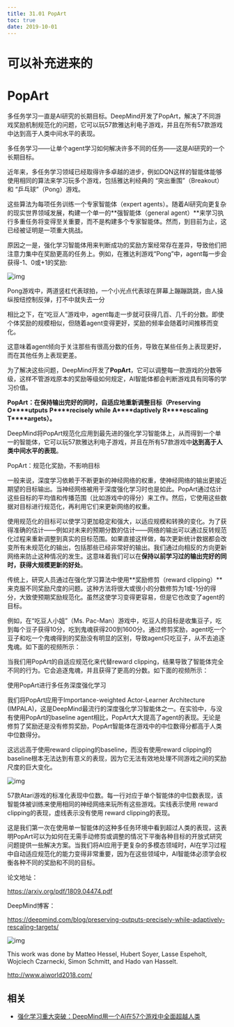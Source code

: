 ```yaml
---
title: 31.01 PopArt
toc: true
date: 2019-10-01
---
```

# 可以补充进来的



# PopArt


多任务学习一直是AI研究的长期目标。DeepMind开发了PopArt，解决了不同游戏奖励机制规范化的问题，它可以玩57款雅达利电子游戏，并且在所有57款游戏中达到高于人类中间水平的表现。

多任务学习——让单个agent学习如何解决许多不同的任务——这是AI研究的一个长期目标。

近年来，多任务学习领域已经取得许多卓越的进步，例如DQN这样的智能体能够使用相同的算法来学习玩多个游戏，包括雅达利经典的 “突出重围”（Breakout）和 “乒乓球”（Pong）游戏。

这些算法为每项任务训练一个专家智能体（expert agents）。随着AI研究向更复杂的现实世界领域发展，构建一个单一的**强智能体（general agent）**来学习执行多重任务将变得至关重要，而不是构建多个专家智能体。然而，到目前为止，这已经被证明是一项重大挑战。

原因之一是，强化学习智能体用来判断成功的奖励方案经常存在差异，导致他们把注意力集中在奖励更高的任务上。例如，在雅达利游戏“Pong”中，agent每一步会获得-1、0或+1的奖励:

![img](http://5b0988e595225.cdn.sohucs.com/images/20180915/7368bbc60b9941cba9bc53f896b4b0f0.gif)

Pong游戏中，两道竖杠代表球拍，一个小光点代表球在屏幕上蹦蹦跳跳，由人操纵按纽控制反弹，打不中就失去一分

相比之下，在“吃豆人”游戏中，agent每走一步就可获得几百、几千的分数。即使个体奖励的规模相似，但随着agent变得更好，奖励的频率会随着时间推移而变化。

这意味着agent倾向于关注那些有很高分数的任务，导致在某些任务上表现更好，而在其他任务上表现更差。



为了解决这些问题，DeepMind开发了**PopArt**，它可以调整每一款游戏的分数等级，这样不管游戏原本的奖励等级如何规定，AI智能体都会判断游戏具有同等的学习价值。

**PopArt：在保持输出完好的同时，自适应地重新调整目标（****P****reserving** **O****utputs** **P****recisely while** **A****daptively** **R****escaling** **T****argets）。**

DeepMind将PopArt规范化应用到最先进的强化学习智能体上，从而得到一个单一的智能体，它可以玩57款雅达利电子游戏，并且在所有57款游戏中**达到高于人类中间水平的表现**。

PopArt：规范化奖励，不影响目标

一般来说，深度学习依赖于不断更新的神经网络的权重，使神经网络的输出更接近期望的目标输出。当神经网络被用于深度强化学习时也是如此。PopArt通过估计这些目标的平均值和传播范围（比如游戏中的得分）来工作。然后，它使用这些数据对目标进行规范化，再利用它们来更新网络的权重。

使用规范化的目标可以使学习更加稳定和强大，以适应规模和转换的变化。为了获得准确的估计——例如对未来的预期分数的估计——网络的输出可以通过反转规范化过程来重新调整到真实的目标范围。如果直接这样做，每次更新统计数据都会改变所有未规范化的输出，包括那些已经非常好的输出。我们通过向相反的方向更新网络来防止这种情况的发生。这意味着我们可以在**保持以前学习过的输出完好的同时，获得大规模更新的好处**。

传统上，研究人员通过在强化学习算法中使用**奖励修剪（reward clipping）**来克服不同奖励尺度的问题。这种方法将很大或很小的分数修剪为1或-1分的得分，大致使预期奖励规范化。虽然这使学习变得更容易，但是它也改变了agent的目标。

例如，在“吃豆人小姐”（Ms. Pac-Man）游戏中，吃豆人的目标是收集豆子，吃到每个豆子获得10分，吃到鬼魂获得200到1600分。通过修剪奖励，agent吃一个豆子和吃一个鬼魂得到的奖励没有明显的区别，导致agent只吃豆子，从不去追逐鬼魂。如下面的视频所示：



当我们用PopArt的自适应规范化来代替reward clipping，结果导致了智能体完全不同的行为。它会追逐鬼魂，并且获得了更高的分数。如下面的视频所示：



使用PopArt进行多任务深度强化学习

我们将PopArt应用于Importance-weighted Actor-Learner Architecture (IMPALA)，这是DeepMind最流行的深度强化学习智能体之一。在实验中，与没有使用PopArt的baseline agent相比，PopArt大大提高了agent的表现。无论是修剪了奖励还是没有修剪奖励，PopArt智能体在游戏中的中位数得分都高于人类中位数得分。

这远远高于使用reward clipping的baseline，而没有使用reward clipping的baseline根本无法达到有意义的表现，因为它无法有效地处理不同游戏之间的奖励尺度的巨大变化。

![img](http://5b0988e595225.cdn.sohucs.com/images/20180915/c634f7c450ff416f88126ae89d6ee648.jpeg)

57款Atari游戏的标准化表现中位数。每一行对应于单个智能体的中位数表现，该智能体被训练来使用相同的神经网络来玩所有这些游戏。实线表示使用 reward clipping的表现，虚线表示没有使用 reward clipping的表现。

这是我们第一次在使用单一智能体的这种多任务环境中看到超过人类的表现，这表明PopArt可以为如何在无需手动修剪或调整的情况下平衡各种目标的开放式研究问题提供一些解决方案。当我们将AI应用于更复杂的多模态领域时，AI在学习过程中自动适应规范化的能力变得非常重要，因为在这些领域中，AI智能体必须学会权衡各种不同的奖励和不同的目标。

论文地址：

https://arxiv.org/pdf/1809.04474.pdf

DeepMind博客：

https://deepmind.com/blog/preserving-outputs-precisely-while-adaptively-rescaling-targets/

![img](http://5b0988e595225.cdn.sohucs.com/images/20180915/eb50b74d92c746619b99ba4b3e89a180.png)

This work was done by Matteo Hessel, Hubert Soyer, Lasse Espeholt, Wojciech Czarnecki, Simon Schmitt, and Hado van Hasselt.

http://www.aiworld2018.com/


## 相关

- [强化学习重大突破：DeepMind用一个AI在57个游戏中全面超越人类](http://www.sohu.com/a/254018496_473283)
